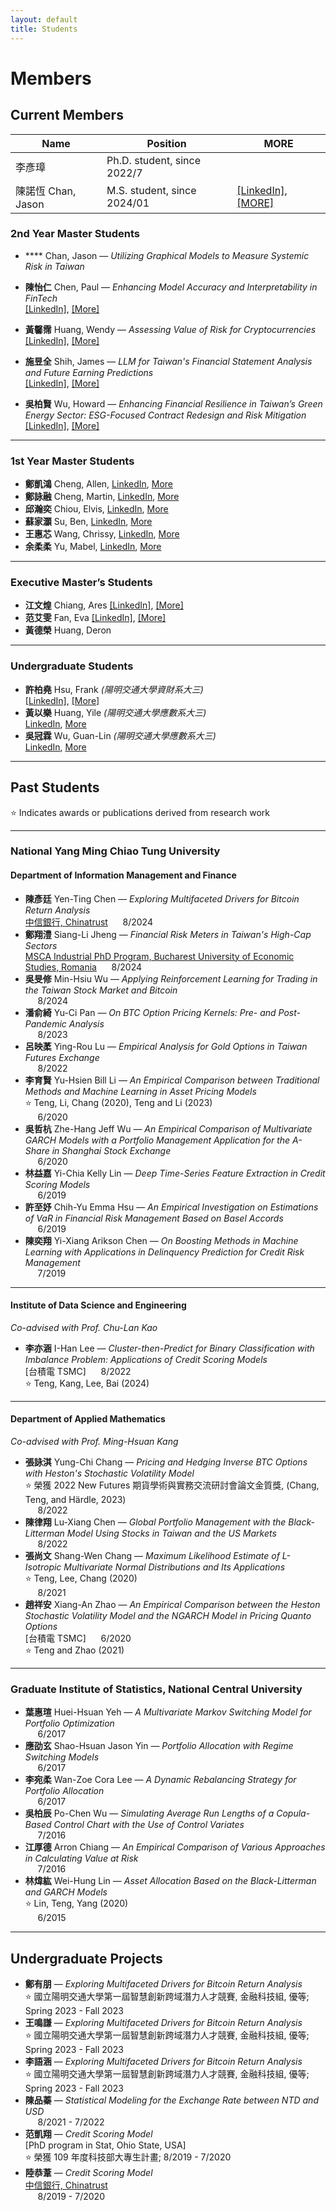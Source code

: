 ```yaml
---
layout: default
title: Students
---
```



# Members

## Current Members


| Name | Position | MORE|
|----|-------|---|
|李彥璋| Ph.D. student, since 2022/7 ||
| 陳諾恆 Chan, Jason|M.S. student, since 2024/01 |[[LinkedIn]](https://www.linkedin.com/in/%E8%AB%BE%E6%81%86-%E9%99%B3-83965a326/), [[MORE]](https://channokhang.github.io/) |



### 2nd Year Master Students

- **** Chan, Jason — *Utilizing Graphical Models to Measure Systemic Risk in Taiwan*  
   
- **陳怡仁** Chen, Paul — *Enhancing Model Accuracy and Interpretability in FinTech*  
  [[LinkedIn]](https://www.linkedin.com/public-profile/settings?trk=d_flagship3_profile_self_view_public_profile), [[More]](https://pauljkk.github.io/)  
- **黃馨霈** Huang, Wendy — *Assessing Value of Risk for Cryptocurrencies*  
  [[LinkedIn]](https://www.linkedin.com/in/%E9%A6%A8%E9%9C%88-%E9%BB%83-11b46426b/), [[More]](https://hsin456.github.io/)  
- **施昱全** Shih, James — *LLM for Taiwan's Financial Statement Analysis and Future Earning Predictions*  
  [[LinkedIn]](http://linkedin.com/in/昱全-施-735a5620b), [[More]](https://shih95286.github.io/)  
- **吳柏賢** Wu, Howard — *Enhancing Financial Resilience in Taiwan’s Green Energy Sector: ESG-Focused Contract Redesign and Risk Mitigation*  
  [[LinkedIn]](https://www.linkedin.com/in/%E6%9F%8F%E8%B3%A2-%E5%90%B3-b1298a325/), [[More]](https://howardwuwu.github.io/io/IO.html)  

---

### 1st Year Master Students

- **鄭凱鴻** Cheng, Allen, [LinkedIn](https://www.linkedin.com/in/kaihong-zheng-66a105355/), [More](https://kaihongzheng.github.io/)  
- **鄭詠融** Cheng, Martin, [LinkedIn](https://www.linkedin.com/in/yung-jung-cheng-8242a913a/), [More](https://wdianrdk.github.io/)  
- **邱瀚奕** Chiou, Elvis, [LinkedIn](https://pse.is/78kyba), [More](https://elvis0910607.github.io/personalwebsite/self.html)  
- **蘇家灝** Su, Ben, [LinkedIn](https://www.linkedin.com/in/ben--soo/), [More](https://ben-soo.github.io/BenSoo/)  
- **王惠芯** Wang, Chrissy, [LinkedIn](https://www.linkedin.com/in/chrissywangxiv/), [More](https://chrissyxiv.github.io/)  
- **余柔柔** Yu, Mabel,  [LinkedIn](https://www.linkedin.com/in/mabelrryu/), [More](https://yurourou1998.github.io/mabel.github.io/)  

---

### Executive Master’s Students

- **江文煌** Chiang, Ares  [[LinkedIn]](https://www.linkedin.com/in/ares-jiang-2a3816354/), [[More]](https://jiang-wen-hwang.github.io/)  
- **范艾雯** Fan, Eva    [[LinkedIn]](https://www.linkedin.com/in/%E8%89%BE%E9%9B%AF-%E8%8C%83-b87380289/), [[More]](https://evan7352.github.io/)  
- **黃德榮** Huang, Deron  

---

### Undergraduate Students

- **許柏堯** Hsu, Frank *(陽明交通大學資財系大三)*  
  [[LinkedIn]](https://www.linkedin.com/in/pyhsu-%E8%A8%B1-405a73327/), [[More]](https://frankhsu-imf.github.io/)  
- **黃以樂** Huang, Yile *(陽明交通大學應數系大三)*  
  [LinkedIn](https://www.linkedin.com/in/%E4%BB%A5%E6%A8%82-%E9%BB%83-780a01355/), [More](https://yile0130.github.io/)  
- **吳冠霖** Wu, Guan-Lin *(陽明交通大學應數系大三)*  
  [LinkedIn](https://www.linkedin.com/in/%E5%86%A0%E9%9C%96-%E5%90%B3-ab3760346/), [More](https://guanlinwu1126.github.io/GuanLinWU.github.io/)  

---


## Past Students

⭐ Indicates awards or publications derived from research work

---

### National Yang Ming Chiao Tung University

#### Department of Information Management and Finance

- **陳彥廷** Yen-Ting Chen — *Exploring Multifaceted Drivers for Bitcoin Return Analysis*  
  [中信銀行, Chinatrust](https://www.ctbcbank.com/twrbo/zh_tw/index.html) &nbsp;&nbsp;&nbsp;&nbsp; 8/2024  
- **鄭翔澧** Siang-Li Jheng — *Financial Risk Meters in Taiwan's High-Cap Sectors*  
  [MSCA Industrial PhD Program, Bucharest University of Economic Studies, Romania](https://ida.ase.ro) &nbsp;&nbsp;&nbsp;&nbsp; 8/2024  
- **吳旻修** Min-Hsiu Wu — *Applying Reinforcement Learning for Trading in the Taiwan Stock Market and Bitcoin*  
  &nbsp;&nbsp;&nbsp;&nbsp; 8/2024  
- **潘俞綺** Yu-Ci Pan — *On BTC Option Pricing Kernels: Pre- and Post-Pandemic Analysis*  
  &nbsp;&nbsp;&nbsp;&nbsp; 8/2023  
- **呂映葇** Ying-Rou Lu — *Empirical Analysis for Gold Options in Taiwan Futures Exchange*  
  &nbsp;&nbsp;&nbsp;&nbsp; 8/2022  
- **李育賢** Yu-Hsien Bill Li — *An Empirical Comparison between Traditional Methods and Machine Learning in Asset Pricing Models*  
  ⭐ Teng, Li, Chang (2020), Teng and Li (2023)  
  &nbsp;&nbsp;&nbsp;&nbsp; 6/2020  
- **吳哲杭** Zhe-Hang Jeff Wu — *An Empirical Comparison of Multivariate GARCH Models with a Portfolio Management Application for the A-Share in Shanghai Stock Exchange*  
  &nbsp;&nbsp;&nbsp;&nbsp; 6/2020  
- **林益嘉** Yi-Chia Kelly Lin — *Deep Time-Series Feature Extraction in Credit Scoring Models*  
  &nbsp;&nbsp;&nbsp;&nbsp; 6/2019  
- **許至妤** Chih-Yu Emma Hsu — *An Empirical Investigation on Estimations of VaR in Financial Risk Management Based on Basel Accords*  
  &nbsp;&nbsp;&nbsp;&nbsp; 6/2019  
- **陳奕翔** Yi-Xiang Arikson Chen — *On Boosting Methods in Machine Learning with Applications in Delinquency Prediction for Credit Risk Management*  
  &nbsp;&nbsp;&nbsp;&nbsp; 7/2019  

---

#### Institute of Data Science and Engineering  
*Co-advised with Prof. Chu-Lan Kao*

- **李亦涵** I-Han Lee — *Cluster-then-Predict for Binary Classification with Imbalance Problem: Applications of Credit Scoring Models*  
  [台積電 TSMC] &nbsp;&nbsp;&nbsp;&nbsp; 8/2022  
  ⭐ Teng, Kang, Lee, Bai (2024)  

---

#### Department of Applied Mathematics  
*Co-advised with Prof. Ming-Hsuan Kang*

- **張詠淇** Yung-Chi Chang — *Pricing and Hedging Inverse BTC Options with Heston's Stochastic Volatility Model*  
  ⭐ 榮獲 2022 New Futures 期貨學術與實務交流研討會論文金質獎, (Chang, Teng, and Härdle, 2023)  
  &nbsp;&nbsp;&nbsp;&nbsp; 8/2022  
- **陳律翔** Lu-Xiang Chen — *Global Portfolio Management with the Black-Litterman Model Using Stocks in Taiwan and the US Markets*  
  &nbsp;&nbsp;&nbsp;&nbsp; 8/2022  
- **張尚文** Shang-Wen Chang — *Maximum Likelihood Estimate of $L$-Isotropic Multivariate Normal Distributions and Its Applications*  
  ⭐ Teng, Lee, Chang (2020)  
  &nbsp;&nbsp;&nbsp;&nbsp; 8/2021  
- **趙祥安** Xiang-An Zhao — *An Empirical Comparison between the Heston Stochastic Volatility Model and the NGARCH Model in Pricing Quanto Options*  
  [台積電 TSMC] &nbsp;&nbsp;&nbsp;&nbsp; 6/2020  
  ⭐ Teng and Zhao (2021)  

---

### Graduate Institute of Statistics, National Central University

- **葉惠瑄** Huei-Hsuan Yeh — *A Multivariate Markov Switching Model for Portfolio Optimization*  
  &nbsp;&nbsp;&nbsp;&nbsp; 6/2017  
- **應劭玄** Shao-Hsuan Jason Yin — *Portfolio Allocation with Regime Switching Models*  
  &nbsp;&nbsp;&nbsp;&nbsp; 6/2017  
- **李宛柔** Wan-Zoe Cora Lee — *A Dynamic Rebalancing Strategy for Portfolio Allocation*  
  &nbsp;&nbsp;&nbsp;&nbsp; 6/2017  
- **吳柏辰** Po-Chen Wu — *Simulating Average Run Lengths of a Copula-Based Control Chart with the Use of Control Variates*  
  &nbsp;&nbsp;&nbsp;&nbsp; 7/2016  
- **江厚德** Arron Chiang — *An Empirical Comparison of Various Approaches in Calculating Value at Risk*  
  &nbsp;&nbsp;&nbsp;&nbsp; 7/2016  
- **林煒紘** Wei-Hung Lin — *Asset Allocation Based on the Black-Litterman and GARCH Models*  
  ⭐ Lin, Teng, Yang (2020)  
  &nbsp;&nbsp;&nbsp;&nbsp; 6/2015  

---

## Undergraduate Projects

- **鄭有朋** — *Exploring Multifaceted Drivers for Bitcoin Return Analysis*  
  ⭐ 國立陽明交通大學第一屆智慧創新跨域潛力人才競賽, 金融科技組, 優等; Spring 2023 - Fall 2023  
- **王鳴謙** — *Exploring Multifaceted Drivers for Bitcoin Return Analysis*  
  ⭐ 國立陽明交通大學第一屆智慧創新跨域潛力人才競賽, 金融科技組, 優等; Spring 2023 - Fall 2023  
- **李語涵** — *Exploring Multifaceted Drivers for Bitcoin Return Analysis*  
  ⭐ 國立陽明交通大學第一屆智慧創新跨域潛力人才競賽, 金融科技組, 優等; Spring 2023 - Fall 2023  
- **陳品蓁** — *Statistical Modeling for the Exchange Rate between NTD and USD*  
  &nbsp;&nbsp;&nbsp;&nbsp; 8/2021 - 7/2022  
- **范凱翔** — *Credit Scoring Model*  
  [PhD program in Stat, Ohio State, USA]  
  ⭐ 榮獲 109 年度科技部大專生計畫; 8/2019 - 7/2020  
- **陸恭葦** — *Credit Scoring Model*  
  [中信銀行, Chinatrust](https://www.ctbcbank.com/twrbo/zh_tw/index.html)  
  &nbsp;&nbsp;&nbsp;&nbsp; 8/2019 - 7/2020  


